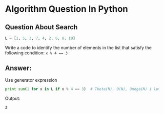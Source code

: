 Algorithm Question In Python
============================

## Question About Search

```python
L = [1, 5, 3, 7, 4, 2, 6, 8, 10]
```

Write a code to identify the number of elements in the list that satisfy the following condition: `x % 4 == 3`

## Answer:

Use generator expression

```python
print sum(1 for x in L if x % 4 == 3)  # Theta(N), O(N), Omega(N) i love you
```

Output:
```
2
```